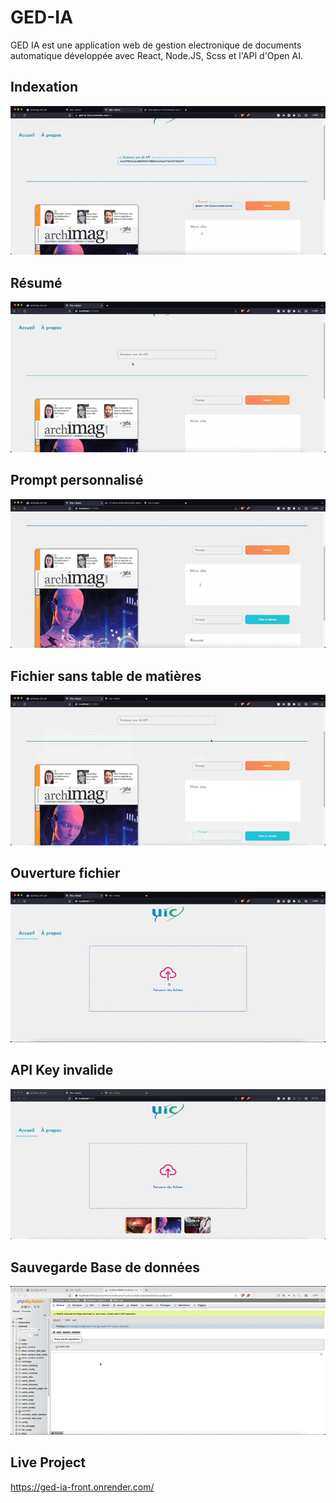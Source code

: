 # GED-IA
GED IA est une application web de gestion electronique de documents automatique développée avec React, Node.JS, Scss et l'API d'Open AI. 

## Indexation
![](docs/Demos/indexation.gif)

## Résumé
![](docs/Demos/resume.gif)

## Prompt personnalisé
![](docs/Demos/prompt.gif)

## Fichier sans table de matières
![](docs/Demos/tdm.gif)

## Ouverture fichier
![](docs/Demos/ouverture.gif)

## API Key invalide 
![](docs/Demos/apikey.gif)

## Sauvegarde Base de données
![](docs/Demos/successDB.gif)

## Live Project 
https://ged-ia-front.onrender.com/